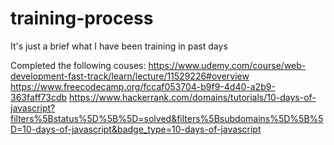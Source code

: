 # training-process
It's just a brief what I have been training in past days

Completed the following couses: 
https://www.udemy.com/course/web-development-fast-track/learn/lecture/11529226#overview 
https://www.freecodecamp.org/fccaf053704-b9f9-4d40-a2b9-363faff73cdb
https://www.hackerrank.com/domains/tutorials/10-days-of-javascript?filters%5Bstatus%5D%5B%5D=solved&filters%5Bsubdomains%5D%5B%5D=10-days-of-javascript&badge_type=10-days-of-javascript
